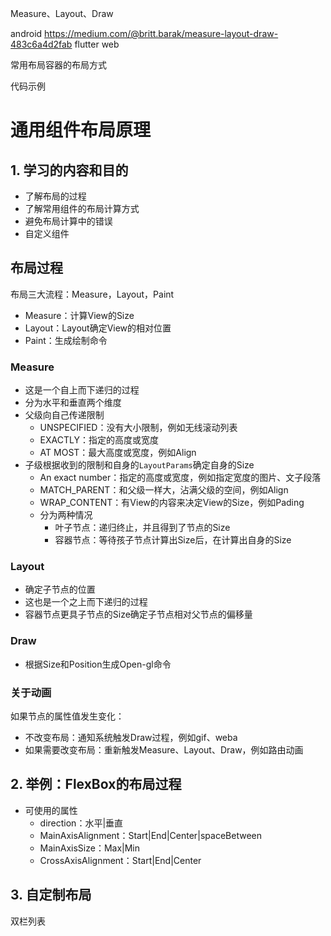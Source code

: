 Measure、Layout、Draw

android https://medium.com/@britt.barak/measure-layout-draw-483c6a4d2fab
flutter 
web

常用布局容器的布局方式

代码示例



# 通用组件布局原理

## 1. 学习的内容和目的

- 了解布局的过程
- 了解常用组件的布局计算方式
- 避免布局计算中的错误
- 自定义组件

## 布局过程

布局三大流程：Measure，Layout，Paint

- Measure：计算View的Size
- Layout：Layout确定View的相对位置
- Paint：生成绘制命令

### Measure

- 这是一个自上而下递归的过程
- 分为水平和垂直两个维度
- 父级向自己传递限制
  - UNSPECIFIED：没有大小限制，例如无线滚动列表
  - EXACTLY：指定的高度或宽度
  - AT MOST：最大高度或宽度，例如Align
- 子级根据收到的限制和自身的`LayoutParams`确定自身的Size
  - An exact number：指定的高度或宽度，例如指定宽度的图片、文子段落
  - MATCH_PARENT：和父级一样大，沾满父级的空间，例如Align
  - WRAP_CONTENT：有View的内容来决定View的Size，例如Pading
  - 分为两种情况
    - 叶子节点：递归终止，并且得到了节点的Size
    - 容器节点：等待孩子节点计算出Size后，在计算出自身的Size

### Layout

- 确定子节点的位置
- 这也是一个之上而下递归的过程
- 容器节点更具子节点的Size确定子节点相对父节点的偏移量

### Draw

- 根据Size和Position生成Open-gl命令

### 关于动画

如果节点的属性值发生变化：

- 不改变布局：通知系统触发Draw过程，例如gif、weba
- 如果需要改变布局：重新触发Measure、Layout、Draw，例如路由动画

## 2. 举例：FlexBox的布局过程

- 可使用的属性
  - direction：水平|垂直
  - MainAxisAlignment：Start|End|Center|spaceBetween
  - MainAxisSize：Max|Min
  - CrossAxisAlignment：Start|End|Center

## 3. 自定制布局

双栏列表